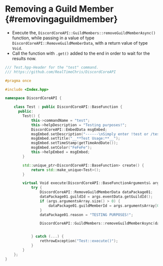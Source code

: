 Removing a Guild Member {#removingaguildmember}
============
- Execute the, `DiscordCoreAPI::GuildMembers::removeGuildMemberAsync()` function, while passing in a value of type `DiscordCoreAPI::RemoveGuildMemberData`, with a return value of type `Void`.
- Call the function with `.get()` added to the end in order to wait for the results now.

```cpp
/// Test.hpp-Header for the "test" command.
/// https://github.com/RealTimeChris/DiscordCoreAPI

#pragma once

#include <Index.hpp>

namespace DiscordCoreAPI {

	class Test : public DiscordCoreAPI::BaseFunction {
	  public:
		Test() {
			this->commandName = "test";
			this->helpDescription = "Testing purposes!";
			DiscordCoreAPI::EmbedData msgEmbed;
			msgEmbed.setDescription("------\nSimply enter !test or /test!\n------");
			msgEmbed.setTitle("__**Test Usage:**__");
			msgEmbed.setTimeStamp(getTimeAndDate());
			msgEmbed.setColor("FeFeFe");
			this->helpEmbed = msgEmbed;
		}

		std::unique_ptr<DiscordCoreAPI::BaseFunction> create() {
			return std::make_unique<Test>();
		}

		virtual Void execute(DiscordCoreAPI::BaseFunctionArguments& args) {
			try {
				DiscordCoreAPI::RemoveGuildMemberData dataPackage01;
				dataPackage01.guildId = args.eventData.getGuildId();
				if (args.argumentsArray.size() > 0) {
					dataPackage01.guildMemberId = args.argumentsArray[0];
				}
				dataPackage01.reason = "TESTING PURPOSES!";

				DiscordCoreAPI::GuildMembers::removeGuildMemberAsync(dataPackage01).get();


			} catch (...) {
				rethrowException("Test::execute()");
			}
		}
	};
}
```
